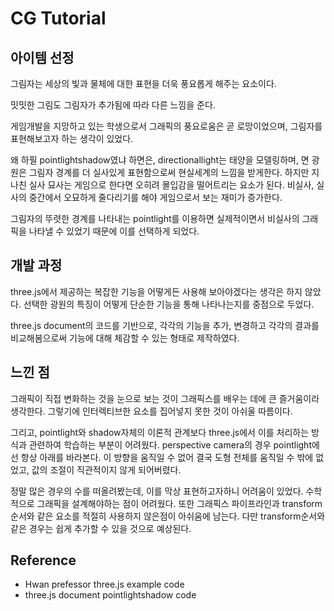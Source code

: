 # CG Tutorial

## 아이템 선정

그림자는 세상의 빛과 물체에 대한 표현을 더욱 풍요롭게 해주는 요소이다.

밋밋한 그림도 그림자가 추가됨에 따라 다른 느낌을 준다.

게임개발을 지망하고 있는 학생으로서 그래픽의 풍요로움은 곧 로망이었으며, 그림자를 표현해보고자 하는 생각이 있었다.

왜 하필 pointlightshadow였냐 하면은, directionallight는 태양을 모델링하며, 면 광원은 그림자 경계를 더 실사있게 표현함으로써 현실세계의 느낌을 받게한다. 하지만 지나친 실사 묘사는 게임으로 한다면 오히려 몰입감을 떨어트리는 요소가 된다. 비실사, 실사의 중간에서 오묘하게 줄다리기를 해야 게임으로서 보는 재미가 증가한다.

그림자의 뚜렷한 경계를 나타내는 pointlight를 이용하면 실제적이면서 비실사의 그래픽을 나타낼 수 있었기 때문에 이를 선택하게 되었다.

## 개발 과정

three.js에서 제공하는 복잡한 기능을 어떻게든 사용해 보아야겠다는 생각은 하지 않았다. 선택한 광원의 특징이 어떻게 단순한 기능을 통해 나타나는지를 중점으로 두었다.

three.js document의 코드를 기반으로, 각각의 기능을 추가, 변경하고 각각의 결과를 비교해봄으로써 기능에 대해 체감할 수 있는 형태로 제작하였다.

## 느낀 점

그래픽이 직접 변화하는 것을 눈으로 보는 것이 그래픽스를 배우는 데에 큰 즐거움이라 생각한다. 그렇기에 인터렉티브한 요소를 집어넣지 못한 것이 아쉬울 따름이다.

그리고, pointlight와 shadow자체의 이론적 관계보다 three.js에서 이를 처리하는 방식과 관련하여 학습하는 부분이 어려웠다.
perspective camera의 경우 pointlight에선 항상 아래를 바라본다. 이 방향을 움직일 수 없어 결국 도형 전체를 움직일 수 밖에 없었고, 값의 조절이 직관적이지 않게 되어버렸다.

정말 많은 경우의 수를 떠올려봤는데, 이를 막상 표현하고자하니 어려움이 있었다. 수학적으로 그래픽을 설계해야하는 점이 어려웠다.
또한 그래픽스 파이프라인과 transform 순서와 같은 요소를 적절히 사용하지 않은점이 아쉬움에 남는다.
다만 transform순서와 같은 경우는 쉽게 추가할 수 있을 것으로 예상된다.

## Reference

* Hwan prefessor three.js example code
* three.js document pointlightshadow code